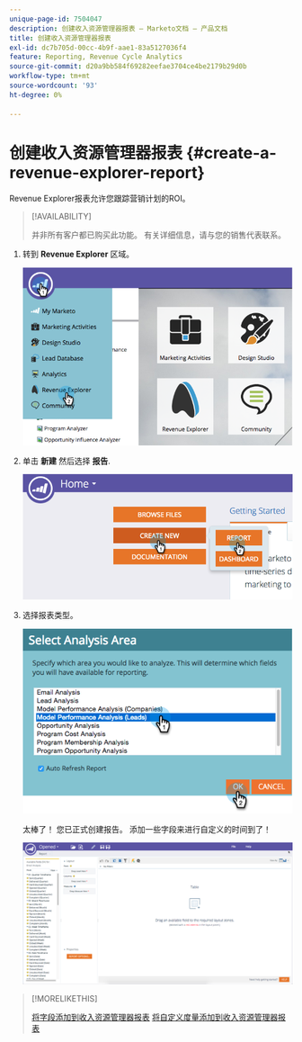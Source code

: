 ```yaml
---
unique-page-id: 7504047
description: 创建收入资源管理器报表 — Marketo文档 — 产品文档
title: 创建收入资源管理器报表
exl-id: dc7b705d-00cc-4b9f-aae1-83a5127036f4
feature: Reporting, Revenue Cycle Analytics
source-git-commit: d20a9bb584f69282eefae3704ce4be2179b29d0b
workflow-type: tm+mt
source-wordcount: '93'
ht-degree: 0%

---
```


# 创建收入资源管理器报表 {#create-a-revenue-explorer-report}

Revenue Explorer报表允许您跟踪营销计划的ROI。

>[!AVAILABILITY]
>
>并非所有客户都已购买此功能。 有关详细信息，请与您的销售代表联系。

1. 转到 **Revenue Explorer** 区域。

   ![](assets/image2015-3-24-13-3a24-3a56.png)

1. 单击 **新建** 然后选择 **报告**.

   ![](assets/image2015-3-24-13-3a20-3a40.png)

1. 选择报表类型。

   ![](assets/image2015-3-24-14-3a22-3a32.png)

   太棒了！ 您已正式创建报告。 添加一些字段来进行自定义的时间到了！

   ![](assets/image2015-3-24-13-3a26-3a8.png)

>[!MORELIKETHIS]
>
>[将字段添加到收入资源管理器报表](/help/marketo/product-docs/reporting/revenue-cycle-analytics/revenue-explorer/adding-fields-to-a-revenue-explorer-report.md)
>[将自定义度量添加到收入资源管理器报表](/help/marketo/product-docs/reporting/revenue-cycle-analytics/revenue-explorer/adding-custom-measures-to-a-revenue-explorer-report.md)
